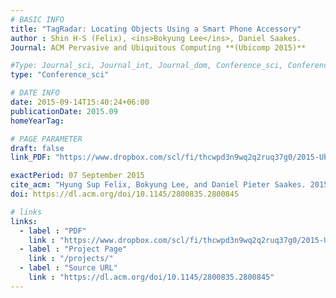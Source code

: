 ```yaml
---
# BASIC INFO
title: "TagRadar: Locating Objects Using a Smart Phone Accessory"
author : Shin H-S (Felix), <ins>Bokyung Lee</ins>, Daniel Saakes.
Journal: ACM Pervasive and Ubiquitous Computing **(Ubicomp 2015)**

#Type: Journal_sci, Journal_int, Journal_dom, Conference_sci, Conference_int, conference_dom
type: "Conference_sci"

# DATE INFO
date: 2015-09-14T15:40:24+06:00
publicationDate: 2015.09
homeYearTag: 

# PAGE PARAMETER
draft: false
link_PDF: "https://www.dropbox.com/scl/fi/thcwpd3n9wq2q2ruq37g0/2015-Ubicomp.pdf?rlkey=vuf6a0ebmp9jpksjb2d6n7hif&dl=0"

exactPeriod: 07 September 2015
cite_acm: "Hyung Sup Felix, Bokyung Lee, and Daniel Pieter Saakes. 2015. TagRadar: locating objects using a smart phone accessory. In Adjunct Proceedings of the 2015 ACM International Joint Conference on Pervasive and Ubiquitous Computing and Proceedings of the 2015 ACM International Symposium on Wearable Computers (UbiComp/ISWC'15 Adjunct). Association for Computing Machinery, New York, NY, USA, 289–292."
doi: https://dl.acm.org/doi/10.1145/2800835.2800845

# links
links:
  - label : "PDF"
    link : "https://www.dropbox.com/scl/fi/thcwpd3n9wq2q2ruq37g0/2015-Ubicomp.pdf?rlkey=vuf6a0ebmp9jpksjb2d6n7hif&dl=0"
  - label : "Project Page"
    link : "/projects/"
  - label : "Source URL"
    link : "https://dl.acm.org/doi/10.1145/2800835.2800845"
---
```

